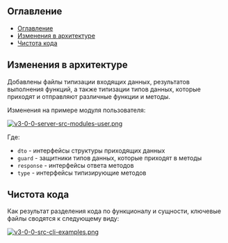## Оглавление 

- [Оглавление](#оглавление)
- [Изменения в архитектуре](#изменения-в-архитектуре)
- [Чистота кода](#чистота-кода)

## Изменения в архитектуре

Добавлены файлы типизации входящих данных, результатов выполнения функций, а также типизации типов данных, которые приходят и отправляют различные функции и методы.

Изменения на примере модуля пользователя:

[![v3-0-0-server-src-modules-user.png](https://i.postimg.cc/9QqXRY8z/v3-0-0-server-src-modules-user.png)](https://postimg.cc/dhwcgrKK)

Где:
- `dto` - интерфейсы структуры приходящих данных
- `guard` - защитники типов данных, которые приходят в методы
- `response` - интерфейсы ответа методов
- `type` - интерфейсы типизирующие методов

## Чистота кода

Как результат разделения кода по функционалу и сущности, ключевые файлы сводятся к следующему виду:

[![v3-0-0-src-cli-examples.png](https://i.postimg.cc/cCBhczsh/v3-0-0-src-cli-examples.png)](https://postimg.cc/T5hndC55)